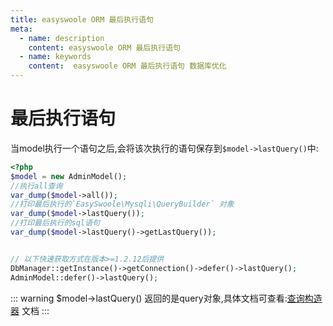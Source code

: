 ```yaml
---
title: easyswoole ORM 最后执行语句
meta:
  - name: description
    content: easyswoole ORM 最后执行语句
  - name: keywords
    content:  easyswoole ORM 最后执行语句 数据库优化
---
```


# 最后执行语句

当model执行一个语句之后,会将该次执行的语句保存到`$model->lastQuery()`中:

```php
<?php
$model = new AdminModel();
//执行all查询
var_dump($model->all());
//打印最后执行的`EasySwoole\Mysqli\QueryBuilder` 对象
var_dump($model->lastQuery());
//打印最后执行的sql语句
var_dump($model->lastQuery()->getLastQuery());


// 以下快速获取方式在版本>=1.2.12后提供
DbManager::getInstance()->getConnection()->defer()->lastQuery();
AdminModel::defer()->lastQuery();

```

::: warning
$model->lastQuery() 返回的是query对象,具体文档可查看:[查询构造器](../Mysqli/builder.md) 文档
:::
